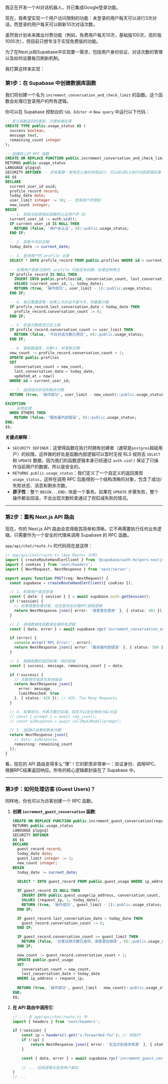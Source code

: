我正在开发一个AI对话机器人，并已集成Google登录功能。

现在，我希望实现一个用户访问限制的功能：未登录的用户每天可以进行3次对话，而登录的用户每天可以刷新10次对话次数。


虽然我计划未来推出付费功能（例如，免费用户每天10次，基础版100次，高阶版1000次），但目前只想专注于实现免费版的功能。

为了在Next.js和Supabase中实现要一需求，包括用户身份验证、对话次数的管理以及如何设置每日刷新机制。

我打算这样来实现：

### 第1步：在 Supabase 中创建数据库函数

我们将创建一个名为 `increment_conversation_and_check_limit` 的函数。这个函数会处理已登录用户的所有逻辑。

你可以在 Supabase 控制台的 `SQL Editor` -\> `New query` 中运行以下代码：

```sql
-- 定义函数返回的类型，方便前端处理
CREATE TYPE public.usage_status AS (
  success boolean,
  message text,
  remaining_count integer
);

-- 创建核心的 RPC 函数
CREATE OR REPLACE FUNCTION public.increment_conversation_and_check_limit()
RETURNS public.usage_status
LANGUAGE plpgsql
SECURITY DEFINER -- 非常重要：使用定义者的权限运行，可以绕过RLS进行内部逻辑处理
AS $$
DECLARE
  current_user_id uuid;
  profile_record record;
  today_date date;
  user_limit integer := 10; -- 登录用户的限制
  new_count integer;
BEGIN
  -- 1. 获取当前调用此函数的认证用户的 ID
  current_user_id := auth.uid();
  IF current_user_id IS NULL THEN
    RETURN (false, '用户未认证', 0)::public.usage_status;
  END IF;

  -- 2. 获取今天的日期
  today_date := current_date;

  -- 3. 查询用户的 profile 记录
  SELECT * INTO profile_record FROM public.profiles WHERE id = current_user_id;
  
  -- 如果用户是新注册的，profile 可能还未创建，处理这种情况
  IF profile_record IS NULL THEN
    INSERT INTO public.profiles(id, conversation_count, last_conversation_date)
    VALUES (current_user_id, 1, today_date);
    RETURN (true, '操作成功', user_limit - 1)::public.usage_status;
  END IF;

  -- 4. 每日重置逻辑：如果上次对话不是今天，则重置计数
  IF profile_record.last_conversation_date < today_date THEN
    profile_record.conversation_count := 0;
  END IF;

  -- 5. 检查次数是否已达上限
  IF profile_record.conversation_count >= user_limit THEN
    RETURN (false, '今日对话次数已用完', 0)::public.usage_status;
  END IF;

  -- 6. 更新数据库：次数+1，并更新日期
  new_count := profile_record.conversation_count + 1;
  UPDATE public.profiles
  SET
    conversation_count = new_count,
    last_conversation_date = today_date,
    updated_at = now()
  WHERE id = current_user_id;

  -- 7. 返回成功状态和剩余次数
  RETURN (true, '操作成功', user_limit - new_count)::public.usage_status;

EXCEPTION
  -- 异常处理
  WHEN OTHERS THEN
    RETURN (false, '服务器内部错误', 0)::public.usage_status;
END;
$$;
```

**关键点解释**：

  * `SECURITY DEFINER`：这使得函数在执行时拥有创建者（通常是`postgres`超级用户）的权限。这样做的好处是函数内部逻辑可以暂时无视 RLS 规则去 `SELECT` 和 `UPDATE` 数据，因为我们的函数逻辑本身已经通过 `auth.uid()` 保证了只操作当前用户的数据，所以是安全的。
  * `RETURNS public.usage_status`：我们定义了一个自定义的返回类型 `usage_status`，这样在调用 RPC 后能得到一个结构清晰的对象，包含了成功/失败状态、消息和剩余次数。
  * **原子性**：整个 `BEGIN...END;` 块是一个事务。如果在 `UPDATE` 步骤失败，整个操作都会回滚，不会出现次数检查通过了但扣减失败的情况。

-----

### 第2步：重构 Next.js API 路由

现在，你的 Next.js API 路由会变得极其简单和清晰。它不再需要执行任何业务逻辑，只需要作为一个安全的代理来调用 Supabase 的 RPC 函数。

`app/api/chat/route.ts` 的代码现在是这样：

```typescript
// app/api/chat/route.ts (App Router 示例)
import { createRouteHandlerClient } from '@supabase/auth-helpers-nextjs';
import { cookies } from 'next/headers';
import { NextRequest, NextResponse } from 'next/server';

export async function POST(req: NextRequest) {
  const supabase = createRouteHandlerClient({ cookies });

  // 1. 检查用户是否登录
  const { data: { session } } = await supabase.auth.getSession();
  if (!session) {
    // 如果需要处理访客，在这里添加访客RPC调用逻辑
    return NextResponse.json({ error: '请登录后使用' }, { status: 401 });
  }

  // 2. 调用数据库函数来处理所有逻辑
  const { data, error } = await supabase.rpc('increment_conversation_and_check_limit');

  if (error) {
    console.error('RPC Error:', error);
    return NextResponse.json({ error: '服务器内部错误' }, { status: 500 });
  }

  // 3. 根据函数的返回结果，响应前端
  const { success, message, remaining_count } = data;

  if (!success) {
    // 次数用尽或发生其他错误
    return NextResponse.json({ 
      error: message, 
      limitReached: true 
    }, { status: 429 }); // 429: Too Many Requests
  }

  // 4. 如果成功，代表次数已扣减，现在可以安全地执行AI对话
  // const { prompt } = await req.json();
  // const aiResponse = await callMyAiModel(prompt);

  // 5. 返回AI结果和剩余次数
  return NextResponse.json({ 
    // data: aiResponse, 
    remaining: remaining_count 
  });
}
```

看，现在的 API 路由变得多么“薄”！它的职责非常单一：验证身份、调用RPC、根据RPC结果返回响应。所有的核心逻辑都封装在了 Supabase 中。

-----

### 第3步：如何处理访客 (Guest Users)？

同样地，你也可以为访客创建一个 RPC 函数。

1.  **创建 `increment_guest_conversation` 函数**:

    ```sql
    CREATE OR REPLACE FUNCTION public.increment_guest_conversation(request_ip text)
    RETURNS public.usage_status
    LANGUAGE plpgsql
    SECURITY DEFINER
    AS $$
    DECLARE
      guest_record record;
      today_date date;
      guest_limit integer := 3;
      new_count integer;
    BEGIN
      today_date := current_date;

      SELECT * INTO guest_record FROM public.guest_usage WHERE ip_address = request_ip;
      
      IF guest_record IS NULL THEN
        INSERT INTO public.guest_usage(ip_address, conversation_count, last_conversation_date)
        VALUES (request_ip, 1, today_date);
        RETURN (true, '操作成功', guest_limit - 1)::public.usage_status;
      END IF;

      IF guest_record.last_conversation_date < today_date THEN
        guest_record.conversation_count := 0;
      END IF;

      IF guest_record.conversation_count >= guest_limit THEN
        RETURN (false, '访客试用次数已用完，请登录后继续', 0)::public.usage_status;
      END IF;

      new_count := guest_record.conversation_count + 1;
      UPDATE public.guest_usage
      SET
        conversation_count = new_count,
        last_conversation_date = today_date
      WHERE ip_address = request_ip;
      
      RETURN (true, '操作成功', guest_limit - new_count)::public.usage_status;
    END;
    $$;
    ```

2.  **在 API 路由中调用它**:

    ```typescript
    // ... 在 app/api/chat/route.ts 中
    import { headers } from 'next/headers';

    if (!session) {
        const ip = headers().get('x-forwarded-for'); // 获取IP
        if (!ip) {
            return NextResponse.json({ error: '无法识别请求来源' }, { status: 400 });
        }

        const { data, error } = await supabase.rpc('increment_guest_conversation', { request_ip: ip });
        
        // ... 后续逻辑与登录用户类似
    }
    // ...
    ```
